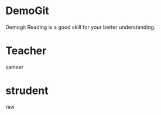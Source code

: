 # DemoGit
Demogit
Reading is a good skill for your better understanding.

# Teacher
sameer

# strudent
ravi
